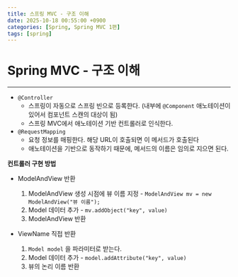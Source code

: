 ```yaml
---
title: 스프링 MVC - 구조 이해
date: 2025-10-18 00:55:00 +0900
categories: [Spring, Spring MVC 1편]
tags: [spring]
---
```


# Spring MVC - 구조 이해
---
- `@Controller`
  - 스프링이 자동으로 스프링 빈으로 등록한다. (내부에 `@Component` 애노테이션이 있어서 컴포넌트 스캔의 대상이 됨)
  - 스프링 MVC에서 애노테이션 기반 컨트롤러로 인식한다.
- `@RequestMapping`
  - 요청 정보를 매핑한다. 해당 URL이 호출되면 이 메서드가 호출된다
  - 애노테이션을 기반으로 동작하기 때문에, 메서드의 이름은 임의로 지으면 된다.  

**컨트롤러 구현 방법**
- ModelAndView 반환
  1. ModelAndView 생성 시점에 뷰 이름 지정 - `ModelAndView mv = new ModelAndView("뷰 이름");` 
  2. Model 데이터 추가 - `mv.addObject("key", value)`
  3. ModelAndView 반환

- ViewName 직접 반환
  1. `Model model` 을 파라미터로 받는다.
  2. Model 데이터 추가 - `model.addAttribute("key", value)`
  3. 뷰의 논리 이름 반환